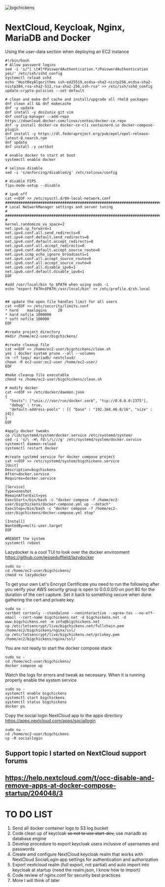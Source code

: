 ![bigchickens](https://github.com/user-attachments/assets/9fbab409-1752-4fb2-ab48-1636fbe73db1)
# NextCloud, Keycloak, Nginx, MariaDB and Docker
Using the user-data section when deploying an EC2 instance
```
#!/bin/bash
# Allow password logins
sed -i 's/^[ \t#]*PasswordAuthentication.*/PasswordAuthentication yes/' /etc/ssh/sshd_config
systemctl reload sshd
echo "HostKeyAlgorithms ssh-ed25519,ecdsa-sha2-nistp256,ecdsa-sha2-nistp384,rsa-sha2-512,rsa-sha2-256,ssh-rsa" >> /etc/ssh/sshd_config
update-crypto-policies --set default

# clean and make dnf cache and install/upgrade all rhel8 packages
dnf clean all && dnf makecache
dnf -y update
dnf install -y dos2unix git vim
dnf config-manager --add-repo https://download.docker.com/linux/centos/docker-ce.repo
dnf -y install docker-ce docker-ce-cli containerd.io docker-compose-plugin
dnf install -y https://dl.fedoraproject.org/pub/epel/epel-release-latest-8.noarch.rpm
dnf update
dnf install -y certbot

# enable docker to start at boot
systemctl enable docker

# selinux disable
sed -i 's/enforcing/disabled/g' /etc/selinux/config

# disable FIPS
fips-mode-setup --disable

# ipv6 off
cat <<EOF >> /etc/sysctl.d/99-local-network.conf
################################################################################
# Local NetworkManager settings and server tuning                              #
################################################################################
#
kernel.randomize_va_space=2
net.ipv4.ip_forward=1
net.ipv4.conf.all.send_redirects=0
net.ipv4.conf.default.send_redirects=0
net.ipv4.conf.default.accept_redirects=0
net.ipv4.conf.all.accept_redirects=0
net.ipv4.conf.default.accept_source_route=0
net.ipv4.icmp_echo_ignore_broadcasts=1
net.ipv4.conf.all.accept_source_route=0
net.ipv6.conf.all.accept_source_route=0
net.ipv6.conf.all.disable_ipv6=1
net.ipv6.conf.default.disable_ipv6=1
EOF

#add /usr/local/bin tp $PATH when using sudo -i
echo "export PATH=$PATH:/usr/local/bin" >> /etc/profile.d/sh.local


## update the open file handles limit for all users
cat <<EOF >> /etc/security/limits.conf
* hard    maxlogins     20
* hard nofile 1000000
* soft nofile 100000
EOF

#create project directory
mkdir /home/ec2-user/bigchickens/

#create cleanup file
cat <<EOF >> /home/ec2-user/bigchickens/clean.sh
yes | docker system prune --all --volumes
rm -rf logs/ mariadb/ nextcloud/
chown -R ec2-user:ec2-user /home/ec2-user/
EOF

#make cleanup file executable
chmod +x /home/ec2-user/bigchickens/clean.sh

# modify docker
cat <<EOF >> /etc/docker/daemon.json
{
  "hosts": ["unix:///var/run/docker.sock", "tcp://0.0.0.0:2375"],
  "debug" : true,
  "default-address-pools" : [{ "base" : "192.168.46.0/16", "size" : 24}]
}
EOF

#apply docker tweaks
cp /lib/systemd/system/docker.service /etc/systemd/system/
sed -i 's/\ -H\ fd:\/\///g' /etc/systemd/system/docker.service
systemctl daemon-reload
systemctl restart docker

#create systemd service for docker compose project
cat <<EOF >> /etc/systemd/system/bigchickens.service
[Unit]
Description=bigchickens
After=docker.service
Requires=docker.service

[Service]
Type=oneshot
RemainAfterExit=yes
ExecStart=/bin/bash -c "docker compose -f /home/ec2-user/bigchickens/docker-compose.yml up --detach"
ExecStop=/bin/bash -c "docker compose -f /home/ec2-user/bigchickens/docker-compose.yml stop"

[Install]
WantedBy=multi-user.target
EOF

#REBOOT the system
systemctl reboot
```
Lazydocker is a cool TUI to look over the docker environment
https://github.com/jesseduffield/lazydocker
```
sudo su -
cd /home/ec2-user/bigchickens/
chmod +x lazydocker
```
To get your own Let's Encrypt Certificate you need to run the following after you verify your AWS security group is open to 0.0.0.0/0 on port 80 for the duration of the cert capture. Set it back to something secure when done gathering the cert and private key.
```
sudo su -
certbot certonly --standalone --noninteractive --agree-tos --no-eff-email --cert-name bigchickens.net -d bigchickens.net -d www.bigchickens.net -m info@bigchickens.net
cp /etc/letsencrypt/live/bigchickens.net/fullchain.pem /home/ec2/bigchickens/nginx/ssl/
cp /etc/letsencrypt/live/bigchickens.net/privkey.pem /home/ec2/bigchickens/nginx/ssl/
```
You are not ready to start the docker compose stack
```
sudo su -
cd /home/ec2-user/bigchickens/
docker compose up
```
Watch the logs for errors and tweak as necessary. When it is running properly enable the system service
```
sudo su -
systemctl enable bigchickens
systemctl start bigchickens
systemctl status bigchickens
docker ps
```
Copy the social login NextCloud app to the apps directory
https://apps.nextcloud.com/apps/sociallogin
```
sudo su -
cd /home/ec2-user/bigchickens
cp -R sociallogin
```
Support topic I started on NextCloud support forums
---
https://help.nextcloud.com/t/occ-disable-and-remove-apps-at-docker-compose-startup/204048/3
---
# TO DO LIST
1. Send all docker container logs to S3 log bucket
2. Code clean up of keycloak ~~so not to use start-dev,~~ use mariadb as database engine
3. Develop procedure to export keycloak users inclusive of usernames and passwords
4. Create amd configure NextCloud keycloak realm that works with NextCloud SocialLogin app settings for authentication and authorization
5. Export nextcloud realm (full export, not partial) and auto import into keycloak at startup (need the realm.json, I know how to import)
6. Code review of nginx.conf for security best practices
7. More I will think of later

